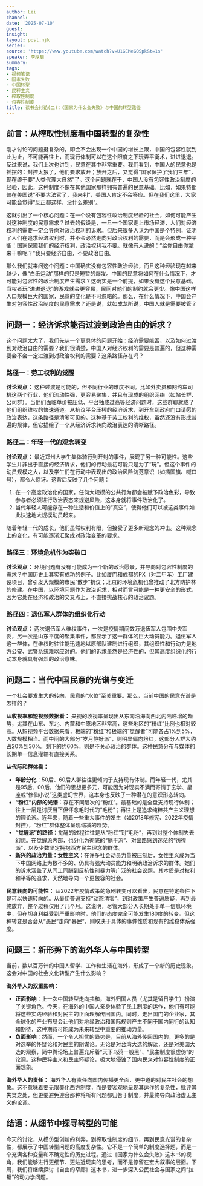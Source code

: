 ```yaml
---
author: Lei
channel: 
date: '2025-07-10'
guest: 
insight: 
layout: post.njk
series: 
source: 'https://www.youtube.com/watch?v=U1GEMeGOSpk&t=1s'
speaker: 李厚辰
summary: 
tags:
- 视频笔记
- 国家失败
- 中国转型
- 民粹主义
- 榨取性制度
- 包容性制度
title: 读书会讨论(二)：《国家为什么会失败》与中国的转型路径
---
```


## 前言：从榨取性制度看中国转型的复杂性

刚才讨论的问题挺复杂的，即会不会出现一个中国的增长上限，中国的包容性就到此为止，不可能再往上，而现行体制可以在这个限度之下玩弄平衡术，进进退退。反过来说，我们上次也讲到，民意在其中非常重要。我们看到，中国人的民意也是摇摆的：封控太狠了，他们要求放开；放开之后，又觉得“国家保护了我们三年”，现在终于要“人类代理大自然”了。这个问题就在于，中国人没有包容性政治制度的经验，因此，这种制度不像在其他国家那样拥有普遍的民意基础。比如，如果特朗普在美国说“不要大法官了，我来判”，美国人肯定不会答应。但在我们这里，大家可能会觉得“反正都这样，没什么差别”。

这就引出了一个核心问题：在一个没有包容性政治制度经验的社会，如何可能产生对这种制度的民意需求？过去的假设是，一旦一个国家走上市场经济，人们对经济权利的需要一定会导向对政治权利的诉求。但后来很多人认为中国是个特例，证明了人们在追求经济权利时，并不会必然走向对政治权利的需要，而是会形成一种平衡：国家保障我们的经济权利，政治权利我不要。就像有人说的：“给你自由你拿来干嘛呢？”我只要经济自由，不要政治自由。

那么我们就来问这个问题：中国确实没有包容性政治经验，而且这种经验现在越来越少，像“白纸运动”那样的只是短暂的爆发。中国的民意将如何在什么情况下，才可能对包容性的政治制度产生需求？这确实是一个前提，如果没有这个民意基础，当权者玩“进进退退”的游戏就会更容易，民间对他们的制约就会更少。像中国这样人口规模巨大的国家，民意的变化是不可忽略的。那么，在什么情况下，中国会产生对包容性政治制度的民意需求？还是说，就如成龙所说，中国人就是需要被管？

## 问题一：经济诉求能否过渡到政治自由的诉求？

这个问题太大了，我们先从一个更具体的问题开始：经济需要能否，以及如何过渡到对政治自由的需要？我们很清楚，中国人对经济权利的需要是普遍的，但这种需要会不会一定过渡到对政治权利的需要？这条路径存在吗？

### 路径一：劳工权利的觉醒

**讨论观点：**
这种过渡是可能的，但不同行业的难度不同。比如外卖员和网约车司机这两个行业，他们流动性强，更容易聚集，并且有现成的组织网络（如站长群、公司群）。当他们面临单价被压低、平台抽成过高等经济问题时，这些群聊就成了他们组织维权的快速通道。从抗议平台压榨的经济诉求，到开车到政府门口请愿的政治表达，这条路径是清晰可见的。这种基于劳工权利的维权，虽然还没有形成普遍的规律，但它描绘了一个从经济诉求转向政治表达的清晰路径。

### 路径二：年轻一代的观念转变

**讨论观点：**
最近郑州大学生集体骑行到开封的事件，展现了另一种可能性。这些学生并非出于直接的经济诉求，他们的行动最初可能只是为了“玩”。但这个事件的动员规模之大，以及学生们在行动中表现出的政治风险防范意识（如插国旗、喊口号），都令人惊讶。这背后反映了几个问题：

1.  在一个高度政治化的国家，任何大规模的公共行为都会被赋予政治色彩，导致参与者必须进行政治表态来规避风险，这本身就将事件政治化了。
2.  当代年轻人可能存在一种生活和价值上的“真空”，使得他们可以被这类事件如此快速地大规模动员起来。

随着年轻一代的成长，他们虽然权利有限，但接受了更多新观念的冲击。这种观念上的变化，有可能逐渐汇聚成对政治变革的要求。

### 路径三：环境危机作为突破口

**讨论观点：**
环境问题有没有可能成为一个新的政治愿景，并导向对包容性制度的需求？中国历史上其实有成功的例子。比如厦门和成都的PX（对二甲苯）工厂建设项目，曾引发大规模的市民“散步”抗议；北京的环境危机也曾推动了北方防护林的修建。在中国，以环境问题作为政治诉求，相对而言可能是一种更安全的形式，因为它处在经济和政治的交叉点上，不直接挑战核心的政治议题。

### 路径四：退伍军人群体的组织化行动

**讨论观点：**
两次退伍军人维权事件，一次是疫情期间数万退伍军人包围中央军委，另一次是山东平度的聚集事件，都显示了这一群体的巨大动员能力。退伍军人这一群体，在维权时往往能迅速地以原部队建制进行组织，其组织性和行动力是地方公安、武警系统难以应对的。他们的诉求虽然是经济性的，但其高度组织化的行动本身就具有强烈的政治意味。

## 问题二：当代中国民意的光谱与变迁

一个社会要发生大的转向，民意的“水位”至关重要。那么，当前中国的民意光谱是怎样的？

**从收视率和短视频数据看：**
央视的收视率呈现出从东南沿海向西北内陆递增的趋势，尤其在山东、东北、内蒙和中原地区非常高，这些地区的“粉红”比例也相对较高。从短视频平台数据来看，极端的“粉红”和极端的“觉醒者”可能各占1%到5%，人数规模相当。而中间的大部分“岁月静好派”，则明显偏向粉红，这部分人群大约占20%到30%。剩下的约60%，则是不关心政治的群体。这种民意分布与媒体的长期单一信息灌输有直接关系。

**从代际和群体看：**

- **年龄分化**：50后、60后人群往往更倾向于支持现有体制。而年轻一代，尤其是95后、00后，他们的思想更多元，可能因为对现实不满而寄情于玄学、星座或“修仙小说”这类虚幻世界，这本身也反映了一种潜在的意识形态转向。
- **“粉红”内部的光谱**：存在不同层次的“粉红”。最基础的是全盘支持现行体制；往上一层是讨厌当下但怀念毛时代的“毛粉”；再往上是追求纯粹共产主义理想的理论派。近年来，随着一些重大事件的发生（如2018年修宪、2022年疫情封控），“粉红”群体整体呈现缩减的趋势。
- **“觉醒派”的路径**：觉醒的过程往往是从“粉红”到“毛粉”，再到对整个体制失去幻想。在觉醒派内部，也分化为彻底的“躺平派”、对出路感到迷茫的“彷徨派”，以及少数坚定拥抱西方民主理念的群体。
- **新兴的政治力量：女性主义**：在许多社会动员力量被压制后，女性主义成为当下中国网络上为数不多的、仍具有强大动员能力和明确政治诉求的群体。她们的诉求涵盖了从同工同酬到反抗性别暴力等广泛的社会议题，其本质是对权利和平等的追求，天然地导向一个更包容的社会。

**民意转向的可能性：**
从2022年疫情政策的急剧转变可以看出，民意在特定条件下是可以快速转向的。从最初普遍支持“动态清零”，到对政策产生普遍质疑，再到最终放弃，整个过程仅用了几个月。这说明，尽管大部分人长期处于单一信息环境中，但在切身利益受到严重影响时，他们的态度完全可能发生180度的转变。但这种转变是否会从“愚民”走向“暴民”，则取决于具体的事件性质和现有的维稳体系强度。

## 问题三：新形势下的海外华人与中国转型

当前，数以百万计的中国人留学、工作和生活在海外，形成了一个新的历史现象。这会对中国的社会文化转型产生什么影响？

**海外华人的双重影响：**

- **正面影响**：上一次中国转型走向共和，海外归国人员（尤其是留日学生）扮演了关键角色。今天，在海外的中国人亲身体验了民主制度的运作，他们有可能将这些实践经验和对民主的正面理解传回国内。同时，走出国门的企业家，其全球化的产业布局会让他们对地缘政治和国际规则产生不同于国内同行的认知和期待，这种期待可能成为未来转型中重要的推动力量。
- **负面影响**：然而，一个令人担忧的趋势是，目前从海外传回国内的，更多的是对选举的怀疑论和对民主的阴谋论。无论是对台湾大选的解读，还是对美国大选的观察，简中舆论场上普遍充斥着“天下乌鸦一般黑”、“民主制度很虚伪”的论调。这种民粹主义和民主怀疑论，极大地侵蚀了国内民众对包容性制度的正面想象。

**海外华人的责任：**
海外华人有责任向国内传播更全面、更中道的对民主社会的想象。这不意味着要无限美化西方制度，而是要客观地呈现其运作的复杂性，批评其失灵之处，但更要避免迎合那种将所有问题都归咎于制度，并最终导向政治虚无主义的论调。

## 结语：从细节中探寻转型的可能

今天的讨论，从模仿型创新的利弊，到榨取性制度的细节，再到民意光谱的复杂性，都展示了中国转型问题的高度复杂性。它不是一个简单的制度选择题，而是一个充满各种变量和不确定性的历史过程。通过《国家为什么会失败》这本书的视角，我们能够进行更细节、更贴近现实的思考，而不是停留在宏大叙事的层面。下周，我们将继续探讨《自由的窄廊》这本书，进一步深入公民社会与国家之间“拉锯”的动力学问题。

